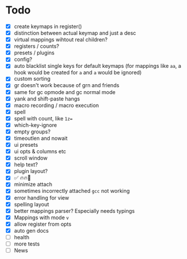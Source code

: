 # Todo

- [x] create keymaps in register()
- [x] distinction between actual keymap and just a desc
- [x] virtual mappings wihtout real children?
- [x] registers / counts?
- [x] presets / plugins
- [x] config?
- [x] auto blacklist single keys for default keymaps (for mappings like `aa`, a hook would be created for `a` and `a` would be ignored)
- [x] custom sorting
- [x] gr doesn't work because of grn and friends
- [x] same for gc opmode and gc normal mode
- [x] yank and shift-paste hangs
- [x] macro recording / macro execution
- [x] spell
- [x] spell with count, like `1z=`
- [x] which-key-ignore
- [x] empty groups?
- [x] timeoutlen and nowait
- [x] ui presets
- [x] ui opts & columns etc
- [x] scroll window
- [x] help text?
- [x] plugin layout?
- [x] ✅ 🔥🔥🚀
- [x] minimize attach
- [x] sometimes incorrectly attached `gcc` not working
- [x] error handling for view
- [x] spelling layout
- [x] better mappings parser? Especially needs typings
- [x] Mappings with mode `v`
- [x] allow register from opts
- [x] auto gen docs
- [ ] health
- [ ] more tests
- [ ] News

